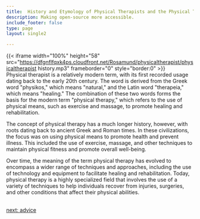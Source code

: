 ```yaml
---
title:  History and Etymology of Physical Therapists and the Physical Therapy  Industry
description: Making open-source more accessible.
include_footer: false
type: page
layout: single2

---
```


{{< iframe width="100%" height="58" src="https://dfgnflfqxk4ps.cloudfront.net/Rosamund/physicaltherapist/physicaltherapist history.mp3" frameborder="0" style="border:0" >}}<br>
Physical therapist is a relatively modern term, with its first recorded usage dating back to the early 20th century. The word is derived from the Greek word "physikos," which means "natural," and the Latin word "therapeia," which means "healing." The combination of these two words forms the basis for the modern term "physical therapy," which refers to the use of physical means, such as exercise and massage, to promote healing and rehabilitation.

The concept of physical therapy has a much longer history, however, with roots dating back to ancient Greek and Roman times. In these civilizations, the focus was on using physical means to promote health and prevent illness. This included the use of exercise, massage, and other techniques to maintain physical fitness and promote overall well-being.

Over time, the meaning of the term physical therapy has evolved to encompass a wider range of techniques and approaches, including the use of technology and equipment to facilitate healing and rehabilitation. Today, physical therapy is a highly specialized field that involves the use of a variety of techniques to help individuals recover from injuries, surgeries, and other conditions that affect their physical abilities.

<br>
<a href="https://insights.workdojos.com/physicaltherapist/advice">next: advice</a>
<br>
</p>
